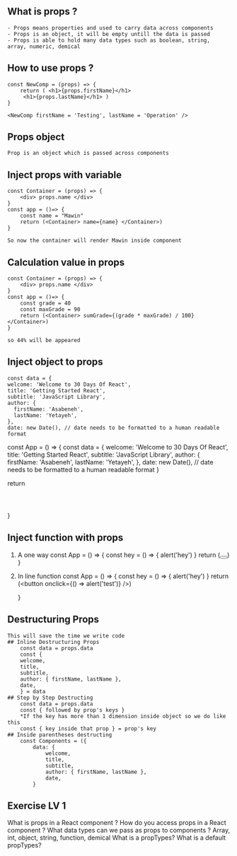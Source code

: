 ## What is props ?

    - Props means properties and used to carry data across components
    - Props is an object, it will be empty untill the data is passed
    - Props is able to hold many data types such as boolean, string, array, numeric, demical

## How to use props ?

    const NewComp = (props) => {
        return ( <h1>{props.firstName}</h1>
         <h1>{props.lastName}</h1> )
    }

    <NewComp firstName = 'Testing', lastName = 'Operation' />

## Props object

    Prop is an object which is passed across components

## Inject props with variable

    const Container = (props) => {
        <div> props.name </div>
    }
    const app = ()=> {
        const name = "Mawin"
        return (<Container> name={name} </Container>)
    }

    So now the container will render Mawin inside component

## Calculation value in props

    const Container = (props) => {
        <div> props.name </div>
    }
    const app = ()=> {
        const grade = 40
        const maxGrade = 90
        return (<Container> sumGrade={(grade * maxGrade) / 100} </Container>)
    }

    so 44% will be appeared

## Inject object to props

    const data = {
    welcome: 'Welcome to 30 Days Of React',
    title: 'Getting Started React',
    subtitle: 'JavaScript Library',
    author: {
      firstName: 'Asabeneh',
      lastName: 'Yetayeh',
    },
    date: new Date(), // date needs to be formatted to a human readable format

const App = () => {
const data = {
welcome: 'Welcome to 30 Days Of React',
title: 'Getting Started React',
subtitle: 'JavaScript Library',
author: {
firstName: 'Asabeneh',
lastName: 'Yetayeh',
},
date: new Date(), // date needs to be formatted to a human readable format
}

return

<div className='app'>
<Header data={data} />
</div>

}

## Inject function with props

1. A one way
   const App = () => {
   const hey = () => {
   alert('hey')
   }
   return (<button onclick={hey}> </button>)
   }

2. In line function
   const App = () => {
   const hey = () => {
   alert('hey')
   }
   return (<button onclick={() => alert('test')} />)

   }

## Destructuring Props

    This will save the time we write code
    ## Inline Destructuring Props
        const data = props.data
        const {
        welcome,
        title,
        subtitle,
        author: { firstName, lastName },
        date,
        } = data
    ## Step by Step Destructing
        const data = props.data
        const { followed by prop's keys }
        *If the key has more than 1 dimension inside object so we do like this
        const { key inside that prop } = prop's key
    ## Inside parentheses destructing
        const Components = ({
            data: {
                welcome,
                title,
                subtitle,
                author: { firstName, lastName },
                date,
            } 
## Exercise LV 1
What is props in a React component ?
How do you access props in a React component ?
What data types can we pass as props to components ?
Array, int, object, string, function, demical
What is a propTypes?
What is a default propTypes?